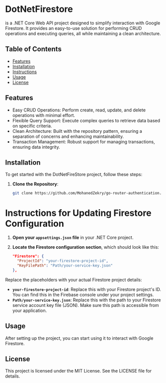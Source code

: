 # DotNetFirestore 
is a .NET Core Web API project designed to simplify interaction with Google Firestore. It provides an easy-to-use solution for performing CRUD operations and executing queries, all while maintaining a clean architecture.

## Table of Contents
- [Features](#features)
- [Installation](#installation)
- [Instructions](#instructions-for-updating-firestore-configuration)
- [Usage](#usage)
- [License](#license)

## Features
- Easy CRUD Operations: Perform create, read, update, and delete operations with minimal effort.
- Flexible Query Support: Execute complex queries to retrieve data based on specific criteria.
- Clean Architecture: Built with the repository pattern, ensuring a separation of concerns and enhancing maintainability.
- Transaction Management: Robust support for managing transactions, ensuring data integrity.

## Installation
To get started with the DotNetFireStore project, follow these steps:

1. **Clone the Repository**:
   ```bash
   git clone https://github.com/MohanedZekry/go-router-authentication.git

# Instructions for Updating Firestore Configuration

1. **Open your `appsettings.json` file** in your .NET Core project.

2. **Locate the Firestore configuration section**, which should look like this:

   ```json
   "Firestore": {
     "ProjectId": "your-firestore-project-id",
     "KeyFilePath": "Path/your-service-key.json"
   },
   
Replace the placeholders with your actual Firestore project details:

- **`your-firestore-project-id`**: Replace this with your Firestore project's ID. You can find this in the Firebase console under your project settings.
- **`Path/your-service-key.json`**: Replace this with the path to your Firestore service account key file (JSON). Make sure this path is accessible from your application.

## Usage
After setting up the project, you can start using it to interact with Google Firestore.

## License
This project is licensed under the MIT License. See the LICENSE file for details.

